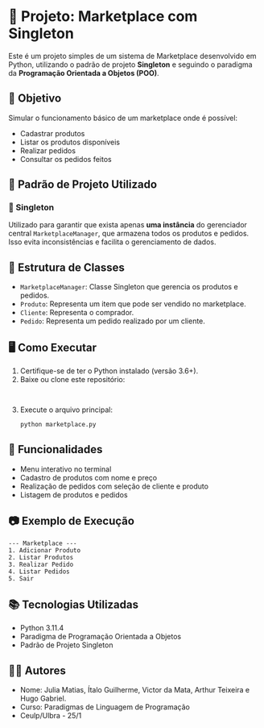 # 🛒 Projeto: Marketplace com Singleton

Este é um projeto simples de um sistema de Marketplace desenvolvido em Python, utilizando o padrão de projeto **Singleton** e seguindo o paradigma da **Programação Orientada a Objetos (POO)**.

## 📌 Objetivo

Simular o funcionamento básico de um marketplace onde é possível:
- Cadastrar produtos
- Listar os produtos disponíveis
- Realizar pedidos
- Consultar os pedidos feitos

## 🧠 Padrão de Projeto Utilizado

### 🔁 Singleton
Utilizado para garantir que exista apenas **uma instância** do gerenciador central `MarketplaceManager`, que armazena todos os produtos e pedidos. Isso evita inconsistências e facilita o gerenciamento de dados.

## 🧱 Estrutura de Classes

- `MarketplaceManager`: Classe Singleton que gerencia os produtos e pedidos.
- `Produto`: Representa um item que pode ser vendido no marketplace.
- `Cliente`: Representa o comprador.
- `Pedido`: Representa um pedido realizado por um cliente.
  
## 🖥️ Como Executar

1. Certifique-se de ter o Python instalado (versão 3.6+).
2. Baixe ou clone este repositório:
   ```bash
  
   ```
3. Execute o arquivo principal:
   ```bash
   python marketplace.py
   ```

## 🧩 Funcionalidades

- Menu interativo no terminal
- Cadastro de produtos com nome e preço
- Realização de pedidos com seleção de cliente e produto
- Listagem de produtos e pedidos

## 📷 Exemplo de Execução

```
--- Marketplace ---
1. Adicionar Produto
2. Listar Produtos
3. Realizar Pedido
4. Listar Pedidos
5. Sair
```

## 📚 Tecnologias Utilizadas

- Python 3.11.4
- Paradigma de Programação Orientada a Objetos
- Padrão de Projeto Singleton

## 👨‍💻 Autores

- Nome: Julia Matias, Ítalo Guilherme, Victor da Mata, Arthur Teixeira e Hugo Gabriel.
- Curso: Paradigmas de Linguagem de Programação
- Ceulp/Ulbra - 25/1

